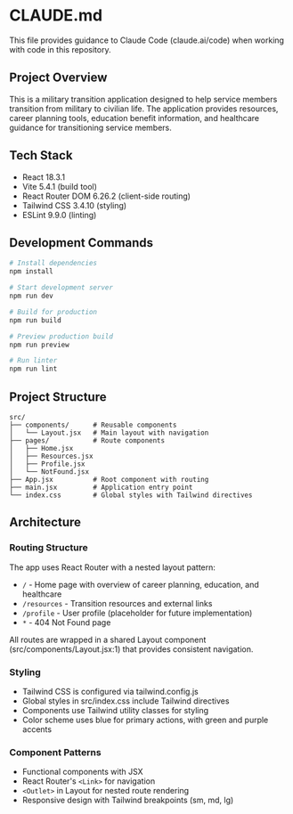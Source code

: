 # CLAUDE.md

This file provides guidance to Claude Code (claude.ai/code) when working with code in this repository.

## Project Overview

This is a military transition application designed to help service members transition from military to civilian life. The application provides resources, career planning tools, education benefit information, and healthcare guidance for transitioning service members.

## Tech Stack

- React 18.3.1
- Vite 5.4.1 (build tool)
- React Router DOM 6.26.2 (client-side routing)
- Tailwind CSS 3.4.10 (styling)
- ESLint 9.9.0 (linting)

## Development Commands

```bash
# Install dependencies
npm install

# Start development server
npm run dev

# Build for production
npm run build

# Preview production build
npm run preview

# Run linter
npm run lint
```

## Project Structure

```
src/
├── components/      # Reusable components
│   └── Layout.jsx   # Main layout with navigation
├── pages/           # Route components
│   ├── Home.jsx
│   ├── Resources.jsx
│   ├── Profile.jsx
│   └── NotFound.jsx
├── App.jsx          # Root component with routing
├── main.jsx         # Application entry point
└── index.css        # Global styles with Tailwind directives
```

## Architecture

### Routing Structure

The app uses React Router with a nested layout pattern:
- `/` - Home page with overview of career planning, education, and healthcare
- `/resources` - Transition resources and external links
- `/profile` - User profile (placeholder for future implementation)
- `*` - 404 Not Found page

All routes are wrapped in a shared Layout component (src/components/Layout.jsx:1) that provides consistent navigation.

### Styling

- Tailwind CSS is configured via tailwind.config.js
- Global styles in src/index.css include Tailwind directives
- Components use Tailwind utility classes for styling
- Color scheme uses blue for primary actions, with green and purple accents

### Component Patterns

- Functional components with JSX
- React Router's `<Link>` for navigation
- `<Outlet>` in Layout for nested route rendering
- Responsive design with Tailwind breakpoints (sm, md, lg)
